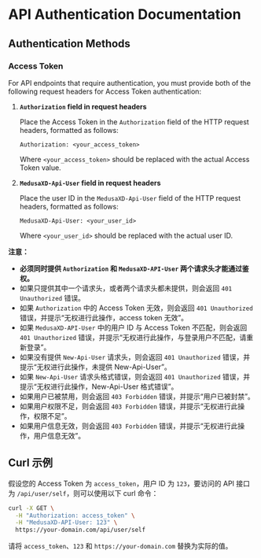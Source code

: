 # API Authentication Documentation

## Authentication Methods

### Access Token

For API endpoints that require authentication, you must provide both of the following request headers for Access Token authentication:

1. **`Authorization` field in request headers**

    Place the Access Token in the `Authorization` field of the HTTP request headers, formatted as follows:

    ```
    Authorization: <your_access_token>
    ```

    Where `<your_access_token>` should be replaced with the actual Access Token value.

2. **`MedusaXD-Api-User` field in request headers**

    Place the user ID in the `MedusaXD-Api-User` field of the HTTP request headers, formatted as follows:

    ```
    MedusaXD-Api-User: <your_user_id>
    ```

    Where `<your_user_id>` should be replaced with the actual user ID.

**注意：**

*   **必须同时提供 `Authorization` 和 `MedusaXD-API-User` 两个请求头才能通过鉴权。**
*   如果只提供其中一个请求头，或者两个请求头都未提供，则会返回 `401 Unauthorized` 错误。
*   如果 `Authorization` 中的 Access Token 无效，则会返回 `401 Unauthorized` 错误，并提示“无权进行此操作，access token 无效”。
*   如果 `MedusaXD-API-User` 中的用户 ID 与 Access Token 不匹配，则会返回 `401 Unauthorized` 错误，并提示“无权进行此操作，与登录用户不匹配，请重新登录”。
*   如果没有提供 `New-Api-User` 请求头，则会返回 `401 Unauthorized` 错误，并提示“无权进行此操作，未提供 New-Api-User”。
*   如果 `New-Api-User` 请求头格式错误，则会返回 `401 Unauthorized` 错误，并提示“无权进行此操作，New-Api-User 格式错误”。
*   如果用户已被禁用，则会返回 `403 Forbidden` 错误，并提示“用户已被封禁”。
*   如果用户权限不足，则会返回 `403 Forbidden` 错误，并提示“无权进行此操作，权限不足”。
*   如果用户信息无效，则会返回 `403 Forbidden` 错误，并提示“无权进行此操作，用户信息无效”。

## Curl 示例

假设您的 Access Token 为 `access_token`，用户 ID 为 `123`，要访问的 API 接口为 `/api/user/self`，则可以使用以下 curl 命令：

```bash
curl -X GET \
  -H "Authorization: access_token" \
  -H "MedusaXD-API-User: 123" \
  https://your-domain.com/api/user/self
```

请将 `access_token`、`123` 和 `https://your-domain.com` 替换为实际的值。

